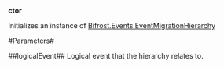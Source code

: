 **ctor**

Initializes an instance of [Bifrost.Events.EventMigrationHierarchy](Bifrost.Events.EventMigrationHierarchy)

#Parameters#


##logicalEvent##
Logical event that the hierarchy relates to.
